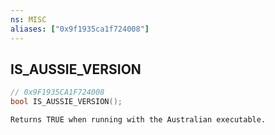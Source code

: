 ```yaml
---
ns: MISC
aliases: ["0x9f1935ca1f724008"]
---
```

## IS_AUSSIE_VERSION

```c
// 0x9F1935CA1F724008
bool IS_AUSSIE_VERSION();
```

```
Returns TRUE when running with the Australian executable.
```
